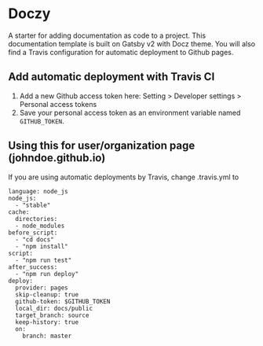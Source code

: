 # Doczy

A starter for adding documentation as code to a project. This documentation template is built on Gatsby v2 with Docz theme. You will also find a Travis configuration for automatic deployment to Github pages. 

## Add automatic deployment with Travis CI

1. Add a new Github access token here: Setting > Developer settings > Personal access tokens
1. Save your personal access token as an environment variable named `GITHUB_TOKEN`.


## Using this for user/organization page (johndoe.github.io)


If you are using automatic deployments by Travis, change .travis.yml to 

```
language: node_js
node_js:
  - "stable"
cache:
  directories:
  - node_modules
before_script:
  - "cd docs"
  - "npm install"
script:
  - "npm run test"
after_success:
  - "npm run deploy"
deploy:
  provider: pages
  skip-cleanup: true
  github-token: $GITHUB_TOKEN
  local_dir: docs/public
  target_branch: source
  keep-history: true
  on:
    branch: master
 ```
